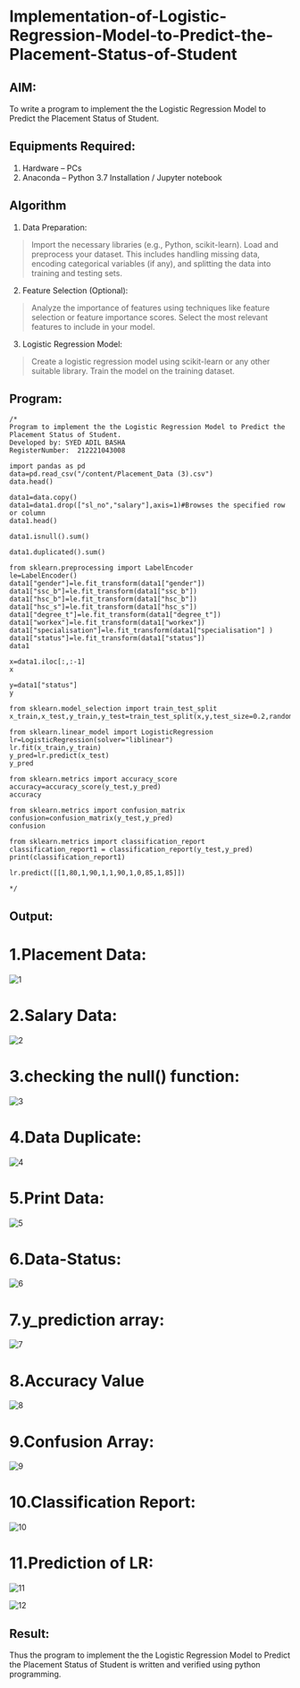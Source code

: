 # Implementation-of-Logistic-Regression-Model-to-Predict-the-Placement-Status-of-Student

## AIM:
To write a program to implement the the Logistic Regression Model to Predict the Placement Status of Student.

## Equipments Required:
1. Hardware – PCs
2. Anaconda – Python 3.7 Installation / Jupyter notebook

## Algorithm
1. Data Preparation:
>Import the necessary libraries (e.g., Python, scikit-learn).
>Load and preprocess your dataset. This includes handling missing data, encoding categorical variables (if any), and splitting the data into training and testing sets.
2. Feature Selection (Optional):
>Analyze the importance of features using techniques like feature selection or feature importance scores.
>Select the most relevant features to include in your model.
3. Logistic Regression Model:
>Create a logistic regression model using scikit-learn or any other suitable library.
>Train the model on the training dataset.


## Program:
```
/*
Program to implement the the Logistic Regression Model to Predict the Placement Status of Student.
Developed by: SYED ADIL BASHA
RegisterNumber:  212221043008

import pandas as pd
data=pd.read_csv("/content/Placement_Data (3).csv")
data.head()

data1=data.copy()
data1=data1.drop(["sl_no","salary"],axis=1)#Browses the specified row or column
data1.head()

data1.isnull().sum()

data1.duplicated().sum()

from sklearn.preprocessing import LabelEncoder
le=LabelEncoder()
data1["gender"]=le.fit_transform(data1["gender"])
data1["ssc_b"]=le.fit_transform(data1["ssc_b"])
data1["hsc_b"]=le.fit_transform(data1["hsc_b"])
data1["hsc_s"]=le.fit_transform(data1["hsc_s"])
data1["degree_t"]=le.fit_transform(data1["degree_t"])
data1["workex"]=le.fit_transform(data1["workex"])
data1["specialisation"]=le.fit_transform(data1["specialisation"] )
data1["status"]=le.fit_transform(data1["status"])
data1

x=data1.iloc[:,:-1]
x

y=data1["status"]
y

from sklearn.model_selection import train_test_split
x_train,x_test,y_train,y_test=train_test_split(x,y,test_size=0.2,random_state=0)

from sklearn.linear_model import LogisticRegression
lr=LogisticRegression(solver="liblinear")
lr.fit(x_train,y_train)
y_pred=lr.predict(x_test)
y_pred

from sklearn.metrics import accuracy_score
accuracy=accuracy_score(y_test,y_pred)
accuracy

from sklearn.metrics import confusion_matrix
confusion=confusion_matrix(y_test,y_pred)
confusion

from sklearn.metrics import classification_report
classification_report1 = classification_report(y_test,y_pred)
print(classification_report1)

lr.predict([[1,80,1,90,1,1,90,1,0,85,1,85]])

*/
```

## Output:

# 1.Placement Data:
![1](https://github.com/SYEDADILBASHA1/Implementation-of-Logistic-Regression-Model-to-Predict-the-Placement-Status-of-Student/assets/134796157/9f9d0655-f38d-4c3c-b110-a809a3dcb23c)

# 2.Salary Data:
![2](https://github.com/SYEDADILBASHA1/Implementation-of-Logistic-Regression-Model-to-Predict-the-Placement-Status-of-Student/assets/134796157/d4e86476-9804-4837-b606-7f402dcc6b69)

# 3.checking the null() function:
![3](https://github.com/SYEDADILBASHA1/Implementation-of-Logistic-Regression-Model-to-Predict-the-Placement-Status-of-Student/assets/134796157/d43e916b-aec1-4eb2-9525-623d2707631b)

# 4.Data Duplicate:
![4](https://github.com/SYEDADILBASHA1/Implementation-of-Logistic-Regression-Model-to-Predict-the-Placement-Status-of-Student/assets/134796157/600dff54-7d35-4c96-aab2-1412968602c2)

# 5.Print Data:
![5](https://github.com/SYEDADILBASHA1/Implementation-of-Logistic-Regression-Model-to-Predict-the-Placement-Status-of-Student/assets/134796157/29a8e950-aa24-4985-9020-cee7e45edaf4)

# 6.Data-Status:
![6](https://github.com/SYEDADILBASHA1/Implementation-of-Logistic-Regression-Model-to-Predict-the-Placement-Status-of-Student/assets/134796157/26d9bbcd-b54a-4f50-9f10-538c25ad8b2d)

# 7.y_prediction array:
![7](https://github.com/SYEDADILBASHA1/Implementation-of-Logistic-Regression-Model-to-Predict-the-Placement-Status-of-Student/assets/134796157/4664fa57-0cb2-4e9e-b86b-f92515991b10)

# 8.Accuracy Value
![8](https://github.com/SYEDADILBASHA1/Implementation-of-Logistic-Regression-Model-to-Predict-the-Placement-Status-of-Student/assets/134796157/ece224f0-b35e-4bcd-b836-7176d091823a)

# 9.Confusion Array:
![9](https://github.com/SYEDADILBASHA1/Implementation-of-Logistic-Regression-Model-to-Predict-the-Placement-Status-of-Student/assets/134796157/f6b6918f-7c15-4d60-951b-dfa977dce8eb)

# 10.Classification Report:
![10](https://github.com/SYEDADILBASHA1/Implementation-of-Logistic-Regression-Model-to-Predict-the-Placement-Status-of-Student/assets/134796157/0a3e8f8f-10c6-44e2-99d0-6ec78bce075c)

# 11.Prediction of LR:
![11](https://github.com/SYEDADILBASHA1/Implementation-of-Logistic-Regression-Model-to-Predict-the-Placement-Status-of-Student/assets/134796157/d04a804c-269a-495b-afb2-656aeceb4c9d)

![12](https://github.com/SYEDADILBASHA1/Implementation-of-Logistic-Regression-Model-to-Predict-the-Placement-Status-of-Student/assets/134796157/80be0a49-6249-4466-a4f8-e835ae1d9ec9)





## Result:
Thus the program to implement the the Logistic Regression Model to Predict the Placement Status of Student is written and verified using python programming.
